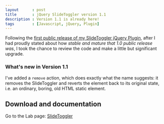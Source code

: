 ```yaml
---
layout      : post
title       : jQuery SlideToggler version 1.1
description : Version 1.1 is already here!
tags        : [Javascript, jQuery, Plugin]
---
```



Following the [first public release of my SlideToggler jQuery Plugin](/posts/jquery-slide-toggler-release/), after I had proudly stated about how *stable and mature that 1.0 public release was*, I took the chance to review the code and make a little but significant upgrade.


### What's new in Version 1.1

I've added a `remove` action, which does exactly what the name suggests: it removes the SlideToggler and reverts the element back to its original state, i.e. an ordinary, boring, old HTML static element.


## Download and documentation

Go to the Lab page: [SlideToggler](/labs/jquery-slide-toggler/)
